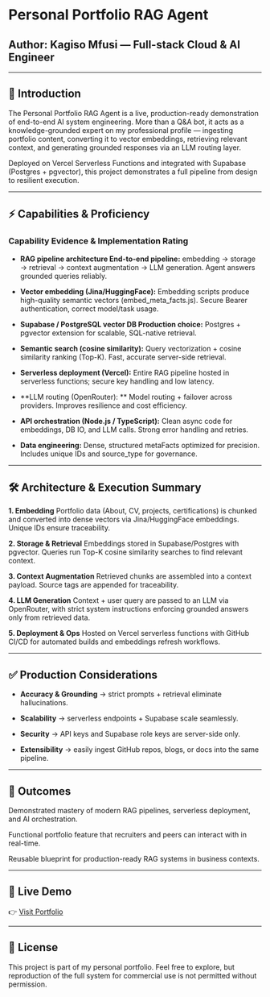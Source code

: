 # Personal Portfolio RAG Agent
## Author: Kagiso Mfusi — Full-stack Cloud & AI Engineer


---

## 📌 Introduction

The Personal Portfolio RAG Agent is a live, production-ready demonstration of end-to-end AI system engineering. More than a Q&A bot, it acts as a knowledge-grounded expert on my professional profile — ingesting portfolio content, converting it to vector embeddings, retrieving relevant context, and generating grounded responses via an LLM routing layer.

Deployed on Vercel Serverless Functions and integrated with Supabase (Postgres + pgvector), this project demonstrates a full pipeline from design to resilient execution.


---

##  ⚡ Capabilities & Proficiency

### Capability	Evidence & Implementation	Rating 

 - **RAG pipeline architecture	End-to-end pipeline:** embedding → storage → retrieval → context augmentation → LLM generation. Agent answers grounded queries reliably.	

 - **Vector embedding (Jina/HuggingFace):**	Embedding scripts produce high-quality semantic vectors (embed_meta_facts.js). Secure Bearer authentication, correct model/task usage.	

 - **Supabase / PostgreSQL vector DB	Production choice:** Postgres + pgvector extension for scalable, SQL-native retrieval.	

 - **Semantic search (cosine similarity):**	Query vectorization + cosine similarity ranking (Top-K). Fast, accurate server-side retrieval.	

 - **Serverless deployment (Vercel):** Entire RAG pipeline hosted in serverless functions; secure key handling and low latency.	

 - **LLM routing (OpenRouter):	** Model routing + failover across providers. Improves resilience and cost efficiency.	
 
 - **API orchestration (Node.js / TypeScript):**	Clean async code for embeddings, DB IO, and LLM calls. Strong error handling and retries.	

 - **Data engineering:**	Dense, structured metaFacts optimized for precision. Includes unique IDs and source_type for governance.	



---

## 🛠️ Architecture & Execution Summary

**1. Embedding**
Portfolio data (About, CV, projects, certifications) is chunked and converted into dense vectors via Jina/HuggingFace embeddings. Unique IDs ensure traceability.


**2. Storage & Retrieval**
Embeddings stored in Supabase/Postgres with pgvector. Queries run Top-K cosine similarity searches to find relevant context.


**3. Context Augmentation**
Retrieved chunks are assembled into a context payload. Source tags are appended for traceability.


**4. LLM Generation**
Context + user query are passed to an LLM via OpenRouter, with strict system instructions enforcing grounded answers only from retrieved data.


**5. Deployment & Ops**
Hosted on Vercel serverless functions with GitHub CI/CD for automated builds and embeddings refresh workflows.




---

## ✅ Production Considerations

 - **Accuracy & Grounding** → strict prompts + retrieval eliminate hallucinations.

 - **Scalability** → serverless endpoints + Supabase scale seamlessly.

 - **Security** → API keys and Supabase role keys are server-side only.

 - **Extensibility** → easily ingest GitHub repos, blogs, or docs into the same pipeline.



---

## 🚀 Outcomes

Demonstrated mastery of modern RAG pipelines, serverless deployment, and AI orchestration.

Functional portfolio feature that recruiters and peers can interact with in real-time.

Reusable blueprint for production-ready RAG systems in business contexts.



---

## 🔗 Live Demo

👉 [Visit Portfolio](https://kagiso-dev-portfolio-z55k-mz7ygnu5u-mrspecks-projects.vercel.app) 


---

## 📄 License

This project is part of my personal portfolio. Feel free to explore, but reproduction of the full system for commercial use is not permitted without permission.

